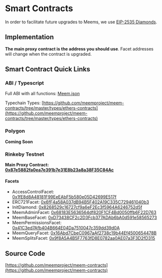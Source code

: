 # Smart Contracts

In order to facilitate future upgrades to Meems, we use [EIP-2535 Diamonds](https://eips.ethereum.org/EIPS/eip-2535).

## Implementation

**The main proxy contract is the address you should use**. Facet addresses will change when the contract is upgraded.

## Smart Contract Quick Links

### ABI / Typescript

Full ABI with all functions: [Meem.json](https://raw.githubusercontent.com/meemproject/meem-contracts/master/types/Meem.json)

Typechain Types: [https://github.com/meemproject/meem-contracts/tree/master/types/ethers-contracts](https://github.com/meemproject/meem-contracts/tree/master/types/ethers-contracts)

### Polygon

**Coming Soon**

### Rinkeby Testnet

**Main Proxy Contract: [0x87e5882fa0ea7e391b7e31E8b23a8a38F35C84Ac](https://rinkeby.etherscan.io/address/0x87e5882fa0ea7e391b7e31E8b23a8a38F35C84Ac)**

#### Facets

* AccessControlFacet: [0x1fE8d8A48181F99EeEAbF5b580e05D42699E517f](https://rinkeby.etherscan.io/address/0x1fE8d8A48181F99EeEAbF5b580e05D42699E517f)
* ERC721Facet: [0x6fF4a58A037dB94B5F402A19C335C729461040b3](https://rinkeby.etherscan.io/address/0x6fF4a58A037dB94B5F402A19C335C729461040b3)
* InitDiamond: [0x8268529c16727cf9a6eF2Ec3f5964A6246752d5f](https://rinkeby.etherscan.io/address/0x8268529c16727cf9a6eF2Ec3f5964A6246752d5f)
* MeemAdminFacet: [0x68183E5636564df820F1CF4Bd0050ffb6F22D763](https://rinkeby.etherscan.io/address/0x68183E5636564df820F1CF4Bd0050ffb6F22D763)
* MeemBaseFacet: [0xD73438CF2c2D3Fcb377ADAb6bA0d591e58565273](https://rinkeby.etherscan.io/address/0xD73438CF2c2D3Fcb377ADAb6bA0d591e58565273)
* MeemPermissionsFacet: [0x41C3ed7Afb404B664E04Da7510047c359dd39d0A](https://rinkeby.etherscan.io/address/0x41C3ed7Afb404B664E04Da7510047c359dd39d0A)
* MeemQueryFacet: [0x16Abd7CbeC0967aAf2738c19b44Ef4500654478B](https://rinkeby.etherscan.io/address/0x16Abd7CbeC0967aAf2738c19b44Ef4500654478B)
* MeemSplitsFacet: [0x9f8A5A4B5F7763fD8E0782aa0AE07a3F3D2fD315](https://rinkeby.etherscan.io/address/0x9f8A5A4B5F7763fD8E0782aa0AE07a3F3D2fD315)

## Source Code

[https://github.com/meemproject/meem-contracts](https://github.com/meemproject/meem-contracts)
